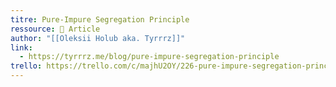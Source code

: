 ```yaml
---
titre: Pure-Impure Segregation Principle
ressource: 📰 Article
author: "[[Oleksii Holub aka. Tyrrrz]]"
link:
  - https://tyrrrz.me/blog/pure-impure-segregation-principle
trello: https://trello.com/c/majhU2OY/226-pure-impure-segregation-principle-alexey-golub
---
```

